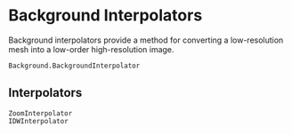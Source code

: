# Background Interpolators

Background interpolators provide a method for converting a low-resolution mesh into a low-order high-resolution image.

```@docs
Background.BackgroundInterpolator
```

## Interpolators

```@docs
ZoomInterpolator
IDWInterpolator
```
